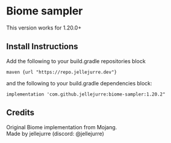 # Biome sampler
This version works for 1.20.0+

## Install Instructions

Add the following to your build.gradle repositories block
```
maven {url "https://repo.jellejurre.dev"}
```

and the following to your build.gradle dependencies block:
```
implementation 'com.github.jellejurre:biome-sampler:1.20.2"
```

## Credits
Original Biome implementation from Mojang.  
Made by jellejurre (discord: @jellejurre)